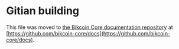 Gitian building
================

This file was moved to [the Bikcoin Core documentation repository](https://github.com/bikcoin-core/docs/blob/master/gitian-building.md) at [https://github.com/bikcoin-core/docs](https://github.com/bikcoin-core/docs).
